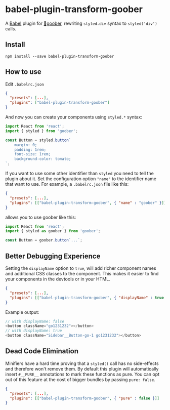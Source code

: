 # babel-plugin-transform-goober

A [Babel](https://babeljs.io/) plugin for
[🥜goober](https://github.com/cristianbote/goober), rewriting `styled.div` syntax to `styled('div')` calls.

## Install

`npm install --save babel-plugin-transform-goober`

## How to use

Edit `.babelrc.json`

```json
{
  "presets": [...],
  "plugins": ["babel-plugin-transform-goober"]
}
```

And now you can create your components using `styled.*` syntax:

```jsx
import React from 'react';
import { styled } from 'goober';

const Button = styled.button`
    margin: 0;
    padding: 1rem;
    font-size: 1rem;
    background-color: tomato;
`;
```

If you want to use some other identifier than `styled` you need to
tell the plugin about it. Set the configuration option `"name"` to the
identifier name that want to use. For example, a `.babelrc.json` file like this:

```json
{
  "presets": [...],
  "plugins": [["babel-plugin-transform-goober", { "name" : "goober" }]]
}
```

allows you to use goober like this:

```jsx
import React from 'react';
import { styled as goober } from 'goober';

const Button = goober.button`...`;
```

## Better Debugging Experience

Setting the `displayName` option to `true`, will add richer component names and additional CSS classes to the component. This makes it easier to find your components in the devtools or in your HTML.

```json
{
  "presets": [...],
  "plugins": [["babel-plugin-transform-goober", { "displayName" : true }]]
}
```

Example output:

```js
// with displayName: false
<button className="go1231232"></button>
// with displayName: true
<button className="Sidebar__Button-go-1 go1231232"></button>
```

## Dead Code Elimination

Minifiers have a hard time proving that a `styled()` call has no side-effects and therefore won't remove them. By default this plugin will automatically insert `#__PURE__` annotations to mark these functions as pure. You can opt out of this feature at the cost of bigger bundles by passing `pure: false`.

```json
{
  "presets": [...],
  "plugins": [["babel-plugin-transform-goober", { "pure" : false }]]
}
```
